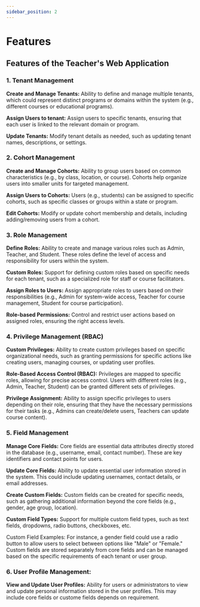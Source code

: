 ```yaml
---
sidebar_position: 2
---
```


# Features

## Features of the Teacher's Web Application

### 1. Tenant Management

**Create and Manage Tenants:** Ability to define and manage multiple tenants, which could represent distinct programs or domains within the system (e.g., different courses or educational programs).

**Assign Users to tenant:** Assign users to specific tenants, ensuring that each user is linked to the relevant domain or program.

**Update Tenants:** Modify tenant details as needed, such as updating tenant names, descriptions, or settings.

### 2. Cohort Management

**Create and Manage Cohorts:** Ability to group users based on common characteristics (e.g., by class, location, or course). Cohorts help organize users into smaller units for targeted management.

**Assign Users to Cohorts:** Users (e.g., students) can be assigned to specific cohorts, such as specific classes or groups within a state or program.

**Edit Cohorts:** Modify or update cohort membership and details, including adding/removing users from a cohort.

### 3. Role Management

**Define Roles:** Ability to create and manage various roles such as Admin, Teacher, and Student. These roles define the level of access and responsibility for users within the system.

**Custom Roles:** Support for defining custom roles based on specific needs for each tenant, such as a specialized role for staff or course facilitators.

**Assign Roles to Users:** Assign appropriate roles to users based on their responsibilities (e.g., Admin for system-wide access, Teacher for course management, Student for course participation).

**Role-based Permissions:** Control and restrict user actions based on assigned roles, ensuring the right access levels.

### 4. Privilege Management (RBAC)

**Custom Privileges:** Ability to create custom privileges based on specific organizational needs, such as granting permissions for specific actions like creating users, managing courses, or updating user profiles.

**Role-Based Access Control (RBAC):** Privileges are mapped to specific roles, allowing for precise access control. Users with different roles (e.g., Admin, Teacher, Student) can be granted different sets of privileges.

**Privilege Assignment:** Ability to assign specific privileges to users depending on their role, ensuring that they have the necessary permissions for their tasks (e.g., Admins can create/delete users, Teachers can update course content).

### 5. Field Management

**Manage Core Fields:** Core fields are essential data attributes directly stored in the database (e.g., username, email, contact number). These are key identifiers and contact points for users.

**Update Core Fields:** Ability to update essential user information stored in the system. This could include updating usernames, contact details, or email addresses.

**Create Custom Fields:** Custom fields can be created for specific needs, such as gathering additional information beyond the core fields (e.g., gender, age group, location).

**Custom Field Types:** Support for multiple custom field types, such as text fields, dropdowns, radio buttons, checkboxes, etc.

Custom Field Examples: For instance, a gender field could use a radio button to allow users to select between options like "Male" or "Female." Custom fields are stored separately from core fields and can be managed based on the specific requirements of each tenant or user group.

### 6. User Profile Management:

**View and Update User Profiles:** Ability for users or administrators to view and update personal information stored in the user profiles. This may include core fields or custome fields depends on requirement.
